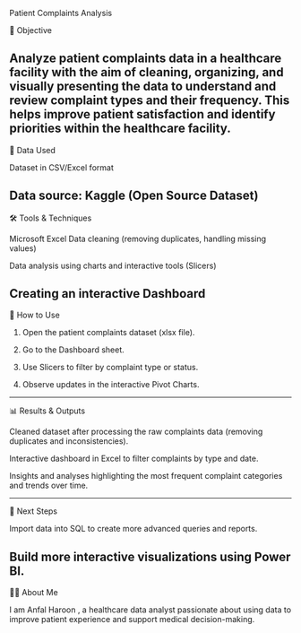 ﻿Patient Complaints Analysis

🎯 Objective

Analyze patient complaints data in a healthcare facility with the aim of cleaning, organizing, and visually presenting the data to understand and review complaint types and their frequency. This helps improve patient satisfaction and identify priorities within the healthcare facility.
-
📂 Data Used

Dataset in CSV/Excel format

Data source: Kaggle (Open Source Dataset)
---
🛠️ Tools & Techniques

Microsoft Excel
Data cleaning (removing duplicates, handling missing values)

Data analysis using charts and interactive tools (Slicers)

Creating an interactive Dashboard
---
🚀 How to Use

1. Open the patient complaints dataset (xlsx file).

2. Go to the Dashboard sheet.

3. Use Slicers to filter by complaint type or status.

4. Observe updates in the interactive Pivot Charts.
---
📊 Results & Outputs

Cleaned dataset after processing the raw complaints data (removing duplicates and inconsistencies).

Interactive dashboard in Excel to filter complaints by type and date.

Insights and analyses highlighting the most frequent complaint categories and trends over time.

---
🔮 Next Steps

Import data into SQL to create more advanced queries and reports.

Build more interactive visualizations using Power BI.
---
👩‍💻 About Me

I am Anfal Haroon , a healthcare data analyst passionate about using data to improve patient experience and support medical decision-making.